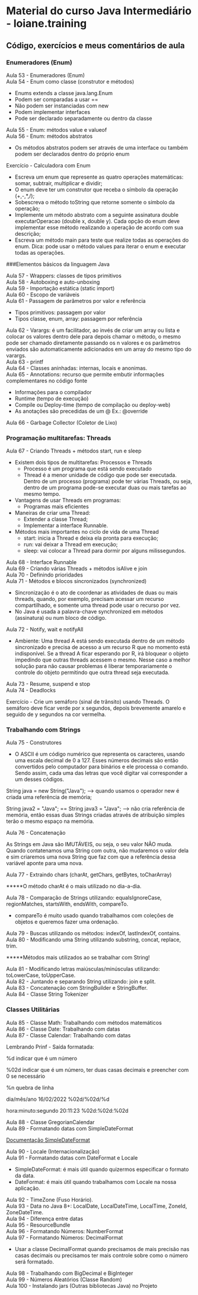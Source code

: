 # Material do curso Java Intermediário - loiane.training

## Código, exercícios e meus comentários de aula

### Enumeradores (Enum)

Aula 53 - Enumeradores (Enum)   
Aula 54 - Enum como classe (construtor e métodos)   
* Enums extends a classe java.lang.Enum
* Podem ser comparadas a usar ==
* Não podem ser instanciadas com new
* Podem implementar interfaces
* Pode ser declarado separadamente ou dentro da classe

Aula 55 - Enum: métodos value e valueof   
Aula 56 - Enum: métodos abstratos   
* Os métodos abstratos podem ser através de uma interface ou também podem ser declarados dentro do próprio enum

Exercício - Calculadora com Enum
* Escreva um enum que represente as quatro operações matemáticas: somar, subtrair, multiplicar e dividir;
* O enum deve ter um construtor que receba o símbolo da operação (+,-,*,/);
* Sobescreva o método toString que retorne somente o símbolo da operação;
* Implemente um método abstrato com a seguinte assinatura double executarOperacao (double x, double y). Cada opção do enum deve implementar esse método realizando a operação de acordo com sua descrição;
* Escreva um método main para teste que realize todas as operações do enum. Dica: pode usar o método values para iterar o enum e executar todas as operações. 

###Elementos básicos da linguagem Java

Aula 57 - Wrappers: classes de tipos primitivos    
Aula 58 - Autoboxing e auto-unboxing    
Aula 59 - Importação estática (static import)     
Aula 60 - Escopo de variáveis    
Aula 61 - Passagem de parâmetros por valor e referência
* Tipos primitivos: passagem por valor
* Tipos classe, enum, array: passagem por referência

Aula 62 - Varargs: é um facilitador, ao invés de criar um array ou lista e colocar os valores dentro dele para depois chamar o método, o mesmo pode ser chamado diretamente passando os n valores e os parâmetros enviados são automaticamente adicionados em um array do mesmo tipo do varargs.   
Aula 63 - printf   
Aula 64 - Classes aninhadas: internas, locais e anonimas.    
Aula 65 - Annotations: recurso que permite embutir informações complementares no código fonte   
* Informações para o compilador
* Runtime (tempo de execução)
* Compile ou Deploy-time (tempo de compilação ou deploy-web)
* As anotações são precedidas de um @ Ex.: @override

Aula 66 - Garbage Collector (Coletor de Lixo)

### Programação multitarefas: Threads

Aula 67 - Criando Threads + métodos start, run e sleep
* Existem dois tipos de multitarefas: Processos e Threads
    * Processo é um programa que está sendo executado
    * Thread é a menor unidade de código que pode ser executada. Dentro de um processo (programa) pode ter várias Threads, ou seja, dentro de um programa pode-se executar duas ou mais tarefas ao mesmo tempo.
* Vantagens de usar Threads em programas:
    * Programas mais eficientes
* Maneiras de criar uma Thread:
    * Extender a classe Thread;
    * Implementar a interface Runnable.
* Métodos mais importantes no ciclo de vida de uma Thread
    * start: inicia a Thread e deixa ela pronta para execução;
    * run: vai deixar a Thread em execução;
    * sleep: vai colocar a Thread para dormir por alguns milissegundos.

Aula 68 - Interface Runnable   
Aula 69 - Criando várias Threads + métodos isAlive e join   
Aula 70 - Definindo prioridades   
Aula 71 - Métodos e blocos sincronizados (synchronized)    
* Sincronização é o ato de coordenar as atividades de duas ou mais threads, quando, por exemplo, precisam acessar um recurso compartilhado, e somente uma thread pode usar o recurso por vez.
* No Java é usada a palavra-chave synchronized em métodos (assinatura) ou num bloco de código.

Aula 72 - Notify, wait e notifyAll
* Ambiente: Uma thread A está sendo executada dentro de um método sincronizado e precisa de acesso a um recurso R que no momento está indisponível. Se a thread A ficar esperando por R, irá bloquear o objeto impedindo que outras threads acessem o mesmo. Nesse caso a melhor solução para não causar problemas é liberar temporariamente o controle do objeto permitindo que outra thread seja executada.

Aula 73 - Resume, suspend e stop    
Aula 74 - Deadlocks

Exercício - Crie um semáforo (sinal de trânsito) usando Threads. O semáforo deve ficar verde por x segundos, depois brevemente amarelo e seguido de y segundos na cor vermelha.

### Trabalhando com Strings

Aula 75 - Construtores

* O ASCII é um código numérico que representa os caracteres, usando uma escala decimal de 0 a 127. Esses números decimais são então convertidos pelo computador para binários e ele processa o comando. Sendo assim, cada uma das letras que você digitar vai corresponder a um desses códigos.

String java = new String("Java"); --> quando usamos o operador new é criada uma referência de memória;

String java2 = "Java"; == String java3 = "Java"; --> não cria referência de memória, então essas duas Strings criadas através de atribuição simples terão o mesmo espaço na memória.

Aula 76 - Concatenação

As Strings em Java são IMUTÁVEIS, ou seja, o seu valor NÃO muda. Quando contatenamos uma String com outra, não mudaremos o valor dela e sim criaremos uma nova String que faz com que a referência dessa variável aponte para uma nova. 

Aula 77 - Extraindo chars (charAt, getChars, getBytes, toCharArray)

*****O método charAt é o mais utilizado no dia-a-dia.

Aula 78 - Comparação de Strings utilizando: equalsIgnoreCase, regionMatches, startsWith, endsWith, compareTo.

* compareTo é muito usado quando trabalhamos com coleções de objetos e queremos fazer uma ordenação.

Aula 79 - Buscas utilizando os métodos: indexOf, lastIndexOf, contains.   
Aula 80 - Modificando uma String utilizando substring, concat, replace, trim.    

*****Métodos mais utilizados ao se trabalhar com String!

Aula 81 - Modificando letras maiúsculas/minúsculas utilizando: toLowerCase, toUpperCase.   
Aula 82 - Juntando e separando String utilizando: join e split.   
Aula 83 - Concatenação com StringBuilder e StringBuffer.    
Aula 84 - Classe String Tokenizer

### Classes Utilitárias

Aula 85 - Classe Math: Trabalhando com métodos matemáticos   
Aula 86 - Classe Date: Trabalhando com datas    
Aula 87 - Classe Calendar: Trabalhando com datas     

Lembrando Prinf - Saída formatada:

%d indicar que é um número

%02d indicar que é um número, ter duas casas decimais e preencher com 0 se necessário

%n quebra de linha

dia/mês/ano 16/02/2022 %02d/%02d/%d

hora:minuto:segundo 20:11:23 %02d:%02d:%02d

Aula 88 - Classe GregorianCalendar   
Aula 89 - Formatando datas com SimpleDateFormat

[Documentação SimpleDateFormat](https://docs.oracle.com/javase/7/docs/api/java/text/SimpleDateFormat.html)

Aula 90 - Locale (Internacionalização)    
Aula 91 - Formatando datas com DateFormat e Locale
* SimpleDateFormat: é mais útil quando quizermos especificar o formato da data.
* DateFormat: é mais útil quando trabalhamos com Locale na nossa aplicação.    

Aula 92 - TimeZone (Fuso Horário).     
Aula 93 - Data no Java 8+: LocalDate, LocalDateTime, LocalTime, ZoneId, ZoneDateTime.     
Aula 94 - Diferença entre datas     
Aula 95 - ResourceBundle      
Aula 96 - Formatando Números: NumberFormat   
Aula 97 - Formatando Números: DecimalFormat
* Usar a classe DecimalFormat quando precisamos de mais precisão nas casas decimais ou precisamos ter mais controle sobre como o número será formatado.

Aula 98 - Trabalhando com BigDecimal e BigInteger    
Aula 99 - Números Aleatórios (Classe Random)    
Aula 100 - Instalando jars (Outras bibliotecas Java) no Projeto


